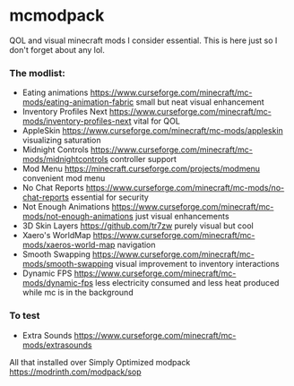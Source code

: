 # mcmodpack
QOL and visual minecraft mods I consider essential. This is here just so I don't forget about any lol.

### The modlist:
- Eating animations https://www.curseforge.com/minecraft/mc-mods/eating-animation-fabric
  small but neat visual enhancement
- Inventory Profiles Next https://www.curseforge.com/minecraft/mc-mods/inventory-profiles-next
  vital for QOL
- AppleSkin https://www.curseforge.com/minecraft/mc-mods/appleskin
  visualizing saturation
- Midnight Controls https://www.curseforge.com/minecraft/mc-mods/midnightcontrols
  controller support
- Mod Menu https://minecraft.curseforge.com/projects/modmenu
  convenient mod menu
- No Chat Reports https://www.curseforge.com/minecraft/mc-mods/no-chat-reports
  essential for security
- Not Enough Animations https://www.curseforge.com/minecraft/mc-mods/not-enough-animations
  just visual enhancements
- 3D Skin Layers https://github.com/tr7zw
  purely visual but cool
- Xaero's WorldMap https://www.curseforge.com/minecraft/mc-mods/xaeros-world-map
  navigation
- Smooth Swapping https://www.curseforge.com/minecraft/mc-mods/smooth-swapping
  visual improvement to inventory interactions
- Dynamic FPS https://www.curseforge.com/minecraft/mc-mods/dynamic-fps
  less electricity consumed and less heat produced while mc is in the background
### To test
- Extra Sounds https://www.curseforge.com/minecraft/mc-mods/extrasounds

All that installed over Simply Optimized modpack https://modrinth.com/modpack/sop
